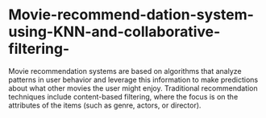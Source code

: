 # Movie-recommend-dation-system-using-KNN-and-collaborative-filtering-
Movie recommendation systems are based on algorithms that analyze patterns in user behavior  and leverage this information to make predictions about what other movies the user might  enjoy. Traditional recommendation techniques include content-based filtering, where the focus  is on the attributes of the items (such as genre, actors, or director).
